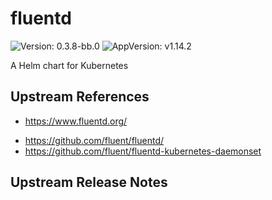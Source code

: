 <!-- Warning: Do not manually edit this file. See notes on gluon + helm-docs at the end of this file for more information. -->
# fluentd

![Version: 0.3.8-bb.0](https://img.shields.io/badge/Version-0.3.8--bb.0-informational?style=flat-square) ![AppVersion: v1.14.2](https://img.shields.io/badge/AppVersion-v1.14.2-informational?style=flat-square)

A Helm chart for Kubernetes

## Upstream References
- <https://www.fluentd.org/>

* <https://github.com/fluent/fluentd/>
* <https://github.com/fluent/fluentd-kubernetes-daemonset>

## Upstream Release Notes

